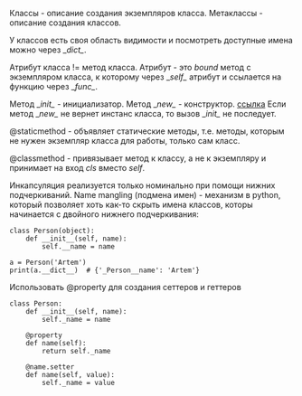 Классы - описание создания экземпляров класса. Метаклассы - описание создания классов.

У классов есть своя область видимости и посмотреть доступные имена можно через \__dict\__. 

Атрибут класса != метод класса. Атрибут - это *bound* метод с экземпляром класса, к которому через \__self\__ атрибут и ссылается на функцию через \__func\__.

Метод \__init\__ - инициализатор. Метод \__new\__ - конструктор. [ссылка](https://ru.stackoverflow.com/questions/1025187/%D0%97%D0%B0%D1%87%D0%B5%D0%BC-%D0%BD%D1%83%D0%B6%D0%B5%D0%BD-new-%D0%B8-%D0%BA%D0%B0%D0%BA%D0%BE%D0%B2%D0%BE-%D0%B5%D0%B3%D0%BE-%D0%BF%D1%80%D0%B0%D0%BA%D1%82%D0%B8%D1%87%D0%B5%D1%81%D0%BA%D0%BE%D0%B5-%D0%BF%D1%80%D0%B8%D0%BC%D0%B5%D0%BD%D0%B5%D0%BD%D0%B8%D0%B5)
Если метод \__new\__ не вернет инстанс класса, то вызов \__init\__ не последует.

@staticmethod - объявляет статические методы, т.е. методы, которым не нужен экземпляр класса для работы, только сам класс.

@classmethod - привязывает метод к классу, а не к экземпляру и принимает на вход *cls* вместо *self*.

Инкапсуляция реализуется только номинально при помощи нижних подчеркиваний. Name mangling (подмена имен) - механизм в python, который позволяет хоть как-то скрыть имена классов, которы начинается с двойного нижнего подчеркивания:
```
class Person(object):
	def __init__(self, name):
		self.__name = name

a = Person('Artem')
print(a.__dict__)  # {'_Person__name': 'Artem'}
```

Использовать @property для создания сеттеров и геттеров
```
class Person:
	def __init__(self, name):
		self._name = name
	
	@property
	def name(self):
		return self._name
	
	@name.setter
	def name(self, value):
		self._name = value
```

